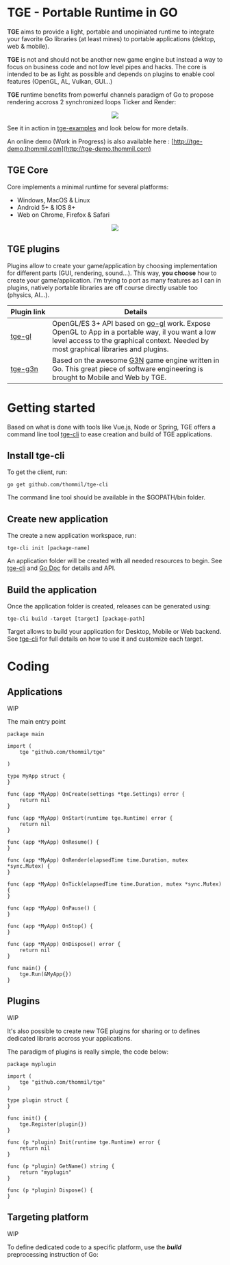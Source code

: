 # TGE - Portable Runtime in GO
**TGE** aims to provide a light, portable and unopiniated runtime to integrate your favorite Go libraries (at least mines) to portable applications (dektop, web & mobile).

**TGE** is not and should not be another new game engine but instead a way to focus on business code and not low level pipes and hacks. The core is intended to be as light as possible and depends on plugins to enable cool features (OpenGL, AL, Vulkan, GUI...)

**TGE** runtime benefits from powerful channels paradigm of Go to propose rendering accross 2 synchronized loops Ticker and Render:

<div style="text-align:center; width:100%">
<img src="https://github.com/Thommil/tge/raw/master/specs/tge-rendering.png"/>
</div>

See it in action in [tge-examples](https://github.com/thommil/tge-examples) and look below for more details.

An online demo (Work in Progress) is also available here : [http://tge-demo.thommil.com](http://tge-demo.thommil.com)

## TGE Core 
Core implements a minimal runtime for several platforms:
  * Windows, MacOS & Linux
  * Android 5+ & IOS 8+
  * Web on Chrome, Firefox & Safari


<div style="text-align:center; width:100%">
<img src="https://raw.githubusercontent.com/thommil/tge/master/specs/api.png"/>
</div>

## TGE plugins
Plugins allow to create your game/application by choosing implementation for different parts (GUI, rendering, sound...). This way, **you choose** how to create your game/application. I'm trying to port as many features as I can in plugins, natively portable libraries are off course directly usable too (physics, AI...).

Plugin&nbsp;link | Details
------------ | -------------
[tge-gl](https://github.com/thommil/tge-gl) | OpenGL/ES 3+ API based on [go-gl](https://github.com/go-gl/gl) work. Expose OpenGL to App in a portable way, il you want a low level access to the graphical context. Needed by most graphical libraries and plugins.
[tge-g3n](https://github.com/thommil/tge-g3n) | Based on the awesome [G3N](https://github.com/g3n/engine) game engine written in Go. This great piece of software engineering is brought to Mobile and Web by TGE.

# Getting started
Based on what is done with tools like Vue.js, Node or Spring, TGE offers a command line tool [tge-cli](https://github.com/thommil/tge-cli) to ease creation and build of TGE applications.

## Install tge-cli
To get the client, run:
```shell
go get github.com/thommil/tge-cli
```

The command line tool should be available in the $GOPATH/bin folder.

## Create new application
The create a new application workspace, run:
```shell
tge-cli init [package-name]
```

An application folder will be created with all needed resources to begin. See [tge-cli](https://github.com/thommil/tge-cli) and [Go Doc](https://godoc.org/github.com/thommil/tge) for details and API.

## Build the application
Once the application folder is created, releases can be generated using:
```shell
tge-cli build -target [target] [package-path]
```
Target allows to build your application for Desktop, Mobile or Web backend. See [tge-cli](https://github.com/thommil/tge-cli) for full details on how to use it and customize each target.

# Coding
## Applications
WIP 

The main entry point

```golang
package main

import (
	tge "github.com/thommil/tge"
  
)

type MyApp struct {
}

func (app *MyApp) OnCreate(settings *tge.Settings) error {
	return nil
}

func (app *MyApp) OnStart(runtime tge.Runtime) error {
	return nil
}

func (app *MyApp) OnResume() {
}

func (app *MyApp) OnRender(elapsedTime time.Duration, mutex *sync.Mutex) {
}

func (app *MyApp) OnTick(elapsedTime time.Duration, mutex *sync.Mutex) {
}

func (app *MyApp) OnPause() {
}

func (app *MyApp) OnStop() {
}

func (app *MyApp) OnDispose() error {
	return nil
}

func main() {
	tge.Run(&MyApp{})
}
```

## Plugins
WIP 

It's also possible to create new TGE plugins for sharing or to defines dedicated libraris accross your applications.

The paradigm of plugins is really simple, the code below:

```golang
package myplugin

import (
	tge "github.com/thommil/tge"
)

type plugin struct {
}

func init() {
	tge.Register(plugin{})
}

func (p *plugin) Init(runtime tge.Runtime) error {
	return nil
}

func (p *plugin) GetName() string {
	return "myplugin"
}

func (p *plugin) Dispose() {
}
```

## Targeting platform
WIP 

To define dedicated code to a specific platform, use the ***build*** preprocessing instruction of Go:
